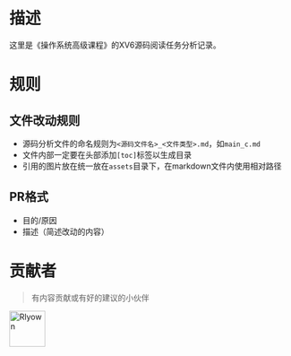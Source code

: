 # 描述
这里是《操作系统高级课程》的XV6源码阅读任务分析记录。


# 规则

## 文件改动规则
* 源码分析文件的命名规则为`<源码文件名>_<文件类型>.md`，如`main_c.md`
* 文件内部一定要在头部添加`[toc]`标签以生成目录
* 引用的图片放在统一放在`assets`目录下，在markdown文件内使用相对路径

## PR格式
* 目的/原因
* 描述（简述改动的内容）


# 贡献者

> 有内容贡献或有好的建议的小伙伴

<a href="https://github.com/Rlyown" target="_blank" title="Rlyown">
<img src="https://github.com/Rlyown.png?size=64" width="64" height="64" alt="Rlyown">
</a>


